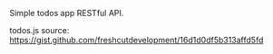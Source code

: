 Simple todos app RESTful API.

todos.js source: https://gist.github.com/freshcutdevelopment/16d1d0df5b313affd5fd
